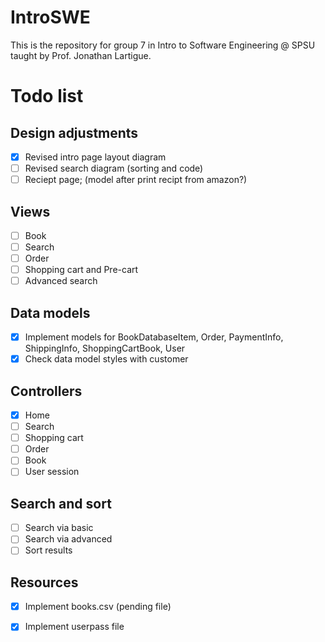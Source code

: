 # IntroSWE
This is the repository for group 7 in Intro to Software Engineering @ SPSU taught by Prof. Jonathan Lartigue.


# Todo list
## Design adjustments
- [x] Revised intro page layout diagram
- [ ] Revised search diagram (sorting and code)
- [ ] Reciept page; (model after print recipt from amazon?)

## Views
- [ ] Book
- [ ] Search
- [ ] Order
- [ ] Shopping cart and Pre-cart
- [ ] Advanced search

## Data models
- [x] Implement models for BookDatabaseItem, Order, PaymentInfo, ShippingInfo, ShoppingCartBook, User
- [x] Check data model styles with customer

## Controllers
- [x] Home
- [ ] Search
- [ ] Shopping cart
- [ ] Order
- [ ] Book
- [ ] User session

## Search and sort
- [ ] Search via basic
- [ ] Search via advanced
- [ ] Sort results

## Resources
- [x] Implement books.csv (pending file)
- [x] Implement userpass file


